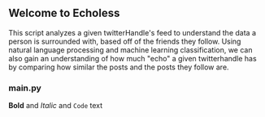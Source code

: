 ## Welcome to Echoless

This script analyzes a given twitterHandle's feed to understand the data a person is surrounded with, based off of the friends they follow. Using natural language processing and machine learning classification, we can also gain an understanding of how much "echo" a given twitterhandle has by comparing how similar the posts and the posts they follow are. 

### main.py

**Bold** and _Italic_ and `Code` text
